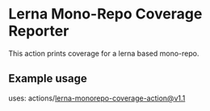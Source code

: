 # Lerna Mono-Repo Coverage Reporter

This action prints coverage for a lerna based mono-repo.

## Example usage

uses: actions/lerna-monorepo-coverage-action@v1.1